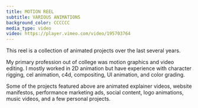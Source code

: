 ```yaml
---
title: MOTION REEL
subtitle: VARIOUS ANIMATIONS
background_color: CCCCCC
media_type: video
video: https://player.vimeo.com/video/195703764
---
```


<p>
This reel is a collection of animated projects over the last several years. 
</p>

<p>
My primary profession out of college was motion graphics and video editing. I mostly worked in 2D animation but have experience with character rigging, cel animation, c4d, compositing, UI animation, and color grading.
</p>

<p>
Some of the projects featured above are animated explainer videos, website manifestos, performance marketing ads, social content, logo animations, music videos, and a few personal projects.
</p>
